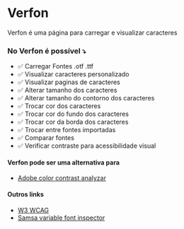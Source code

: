 # Verfon 

Verfon é uma página para carregar e visualizar caracteres

### No Verfon é possível ⤵️

- ✅ Carregar Fontes .otf .ttf
- ✅ Visualizar caracteres personalizado
- ✅ Visualizar paginas de caracteres
- ✅ Alterar tamanho dos caracteres 
- ✅ Alterar tamanho do contorno dos caracteres 
- ✅ Trocar cor dos caracteres
- ✅ Trocar cor do fundo dos caracteres
- ✅ Trocar cor da borda dos caracteres
- ✅ Trocar entre fontes importadas
- ✅ Comparar fontes
- ✅ Verificar contraste para acessibilidade visual

#### Verfon pode ser uma alternativa para

- [Adobe color contrast analyzar](https://color.adobe.com/pt/create/color-contrast-analyzer)

#### Outros links

 - [W3 WCAG](https://www.w3.org/Translations/WCAG20-pt-br/)
 - [Samsa variable font inspector](https://www.axis-praxis.org/samsa/)
